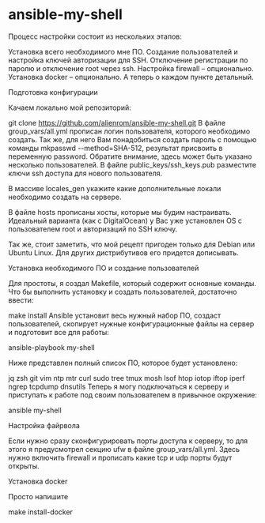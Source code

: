 # ansible-my-shell

Процесс настройки состоит из нескольких этапов:

Установка всего необходимого мне ПО.
Создание пользователей и настройка ключей авторизации для SSH. Отключение регистрации по паролю и отключение root через ssh.
Настройка firewall – опционально.
Установка docker – опционально.
А теперь о каждом пункте детальный.

Подготовка конфигурации

Качаем локально мой репозиторий:

git clone https://github.com/alienrom/ansible-my-shell.git
В файле group_vars/all.yml прописан логин пользователя, которого необходимо создать. Так же, для него Вам понадобиться создать пароль с помощью команды mkpasswd --method=SHA-512, результат присвоить в переменную password. Обратите внимание, здесь может быть указано несколько пользователей. В файле public_keys/ssh_keys.pub разместите ключи ssh доступа для нового пользователя.

В массиве locales_gen укажите какие дополнительные локали необходимо создать на сервере.

В файле hosts прописаны хосты, которые мы будим настраивать. Идеальный варианта (как с DigitalOcean) у Вас уже установлен OS с пользователем root и авторизаций по SSH ключу.

Так же, стоит заметить, что мой рецепт пригоден только для Debian или Ubuntu Linux. Для других дистрибутивов его придется дописывать.

Установка необходимого ПО и создание пользователей

Для простоты, я создал Makefile, который содержит основные команды. Что бы выполнить установку и создать пользователей, достаточно ввести:

make install
Ansible установит весь нужный набор ПО, создаст пользователей, скопирует нужные конфигурационные файлы на сервер и подготовит все для работы:

ansible-playbook my-shell

Ниже представлен полный список ПО, которое будет установлено:

jq
zsh
git
vim
ntp
mtr
curl
sudo
tree
tmux
mosh
lsof
htop
iotop
iftop
iperf
ngrep
tcpdump
dnsutils
Теперь я могу подключаться к серверу и приступать к работе под своим пользователем в привычное окружение:

ansible my-shell

Настройка файрвола

Если нужно сразу сконфигурировать порты доступа к серверу, то для этого я предусмотрел секцию ufw в файле group_vars/all.yml. Здесь нужно включить firewall и прописать какие tcp и udp порты будут открыты.

Установка docker

Просто напишите

make install-docker
